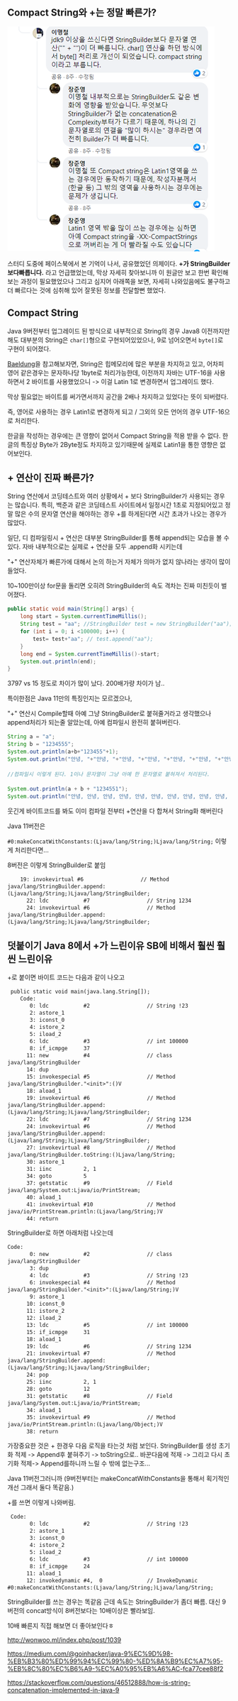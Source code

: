 ## Compact String와 +는 정말 빠른가?

![image-20211115105914730](img/facebook.png)

스터디 도중에 페이스북에서 본 기억이 나서, 공유했었던 의제이다.  **+가 StringBuilder보다빠릅니다.** 라고 언급했었는데, 막상 자세히 찾아보니까 이 원글만 보고 한번 확인해보는 과정이 필요했었으나 그리고 심지어 아래쪽을 보면, 자세히 나와있음에도 불구하고 더 빠르다는 것에 심취해 있어 잘못된 정보를 전달할뻔 했었다. 

## Compact String

Java 9버전부터 업그레이드 된 방식으로 내부적으로 String의 경우 Java8 이전까지만해도 대부분의 String은 `char[]`형으로 구현되어있었으나, 9로 넘어오면서 `byte[]`로 구현이 되어졌다. 

[Baeldung](https://www.baeldung.com/java-9-compact-string)을 참고해보자면, String은 힙메모리에 많은 부분을 차지하고 있고, 어차피 영어 같은경우는 문자하나당 1byte로 처리가능한데, 이전까지 자바는 UTF-16을 사용하면서 2 바이트를 사용했었으니 -> 이걸 Latin 1로 변경하면서 업그레이드 했다.  

막상 필요없는 바이트를 써가면서까지 공간을 2배나 차지하고 있었다는 뜻이 되버렸다.

즉, 영어로 사용하는 경우 Latin1로 변경하게 되고 / 그외의 모든 언어의 경우 UTF-16으로 처리한다.

한글을 작성하는 경우에는 큰 영향이 없어서 Compact String을 적용 받을 수 없다. 한글의 특징상 Byte가 2Byte정도 차지하고 있기때문에 실제로 Latin1을 통한 영향은 없어보인다. 



## + 연산이 진짜 빠른가?

String 연산에서 코딩테스트와 여러 상황에서 + 보다 StringBuilder가 사용되는 경우는 많습니다. 특히, 백준과 같은 코딩테스트 사이트에서 일정시간 1초로 지정되어있고 정말 많은 수의 문자열 연산을 해야하는 경우 +를 하게된다면 시간 초과가 나오는 경우가 많았다.

일단, 디 컴파일링시 + 연산은 대부분 StringBuilder를 통해 append되는 모습을 볼 수 있다. 자바 내부적으로는 실제로 + 연산을 모두 .append화 시키는데 

"+" 연산자체가 빠른가에 대해서 논의 하는거 자체가 의마가 없지 않나라는 생각이 많이 들었다.

10~100만이상 for문을 돌리면 오히려 StringBuilder의 속도 격차는 진짜 미친듯이 벌어졌다. 

```java
public static void main(String[] args) {
    long start = System.currentTimeMillis();
    String test = "aa"; //StringBuilder test = new StringBuilder("aa");
    for (int i = 0; i <100000; i++) {
        test= test+"aa"; // test.append("aa");
    }
    long end = System.currentTimeMillis()-start;
    System.out.println(end);
}
```

3797 vs 15 정도로 차이가 많이 났다.  200배가량 차이가 남..

특이한점은 Java 11만의 특징인지는 모르겠으나, 

"+" 연산시 Compile할때 아예 그냥 StringBuilder로 붙혀줄거라고 생각했으나 append처리가 되는줄 알았는데,  아예 컴파일시 완전히 붙혀버린다.

```java
String a = "a";
String b = "1234555";
System.out.println(a+b+"123455"+1);
System.out.println("안녕, "+"안녕, "+"안녕, "+"안녕, "+"안녕, "+"안녕, "+"안녕, "+"안녕, "+"안녕, "+"안녕, "+"안녕, "+"안녕, "+"안녕, "+"끝!");

//컴파일시 이렇게 된다. 1이나 문자열이 그냥 아예 한 문자열로 붙혀져서 처리된다.

System.out.println(a + b + "1234551");
System.out.println("안녕, 안녕, 안녕, 안녕, 안녕, 안녕, 안녕, 안녕, 안녕, 안녕, 안녕, 안녕, 안녕, 끝!"); 
```



웃긴게 바이트코드를 봐도 이미 컴파일 전부터 +연산을 다 합쳐서 String화 해버린다 

Java 11버전은 

`#0:makeConcatWithConstants:(Ljava/lang/String;)Ljava/lang/String;`
이렇게 처리한다면...

8버전은 이렇게 StringBuilder로 붙임 
```
    19: invokevirtual #6                  // Method java/lang/StringBuilder.append:(Ljava/lang/String;)Ljava/lang/StringBuilder;
      22: ldc           #7                  // String 1234
      24: invokevirtual #6                  // Method java/lang/StringBuilder.append:(Ljava/lang/String;)Ljava/lang/StringBuilder;
```


## 덧붙이기 Java 8에서 +가 느린이유 SB에 비해서 훨씬 훨씬 느린이유

+로 붙이면 바이트 코드는 다음과 같이 나오고 
```
 public static void main(java.lang.String[]);
    Code:
       0: ldc           #2                  // String !23
       2: astore_1
       3: iconst_0
       4: istore_2
       5: iload_2
       6: ldc           #3                  // int 100000
       8: if_icmpge     37
      11: new           #4                  // class java/lang/StringBuilder
      14: dup
      15: invokespecial #5                  // Method java/lang/StringBuilder."<init>":()V
      18: aload_1
      19: invokevirtual #6                  // Method java/lang/StringBuilder.append:(Ljava/lang/String;)Ljava/lang/StringBuilder;
      22: ldc           #7                  // String 1234
      24: invokevirtual #6                  // Method java/lang/StringBuilder.append:(Ljava/lang/String;)Ljava/lang/StringBuilder;
      27: invokevirtual #8                  // Method java/lang/StringBuilder.toString:()Ljava/lang/String;
      30: astore_1
      31: iinc          2, 1
      34: goto          5
      37: getstatic     #9                  // Field java/lang/System.out:Ljava/io/PrintStream;
      40: aload_1
      41: invokevirtual #10                 // Method java/io/PrintStream.println:(Ljava/lang/String;)V
      44: return
```
    
StringBuilder로 하면 아래처럼 나오는데  
    
```
Code:
       0: new           #2                  // class java/lang/StringBuilder
       3: dup
       4: ldc           #3                  // String !23
       6: invokespecial #4                  // Method java/lang/StringBuilder."<init>":(Ljava/lang/String;)V
       9: astore_1
      10: iconst_0
      11: istore_2
      12: iload_2
      13: ldc           #5                  // int 100000
      15: if_icmpge     31
      18: aload_1
      19: ldc           #6                  // String 1234
      21: invokevirtual #7                  // Method java/lang/StringBuilder.append:(Ljava/lang/String;)Ljava/lang/StringBuilder;
      24: pop
      25: iinc          2, 1
      28: goto          12
      31: getstatic     #8                  // Field java/lang/System.out:Ljava/io/PrintStream;
      34: aload_1
      35: invokevirtual #9                  // Method java/io/PrintStream.println:(Ljava/lang/Object;)V
      38: return
```

가장중요한 것은 + 한경우 다음 로직을 타는것 처럼 보인다.  StringBuilder를 생성  초기화 적제 -> Append후 붙혀주기 -> toString으로.. 바꾼다음에 적재 -> 그리고 다시 초기화 적제-> Append를하니까 느릴 수 밖에 없는구조...

Java 11버전그러니까 (9버전부터는 makeConcatWithConstants을 통해서 획기적인 개선 그래서 둘다 똑같음.)

+를 쓰면 이렇게 나와버림.
```
 Code:
       0: ldc           #2                  // String !23
       2: astore_1
       3: iconst_0
       4: istore_2
       5: iload_2
       6: ldc           #3                  // int 100000
       8: if_icmpge     24
      11: aload_1
      12: invokedynamic #4,  0              // InvokeDynamic #0:makeConcatWithConstants:(Ljava/lang/String;)Ljava/lang/String;
```
StringBuilder를 쓰는 경우는 똑같음 근데 속도는 StringBuilder가 좀더 빠름. 대신 9버전의 concat방식이 8버전보다는 10배이상은 빨라보임.


10배 빠른지 직접 해보면 더 좋아보인다ㅎ

http://wonwoo.ml/index.php/post/1039

https://medium.com/@goinhacker/java-9%EC%9D%98-%EB%B3%80%ED%99%94%EC%99%80-%ED%8A%B9%EC%A7%95-%EB%8C%80%EC%B6%A9-%EC%A0%95%EB%A6%AC-fca77cee88f2

https://stackoverflow.com/questions/46512888/how-is-string-concatenation-implemented-in-java-9
